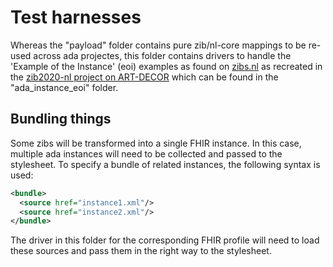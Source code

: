 # Test harnesses

Whereas the "payload" folder contains pure zib/nl-core mappings to be re-used across ada projectes, this folder contains drivers to handle the 'Example of the Instance' (eoi) examples as found on [zibs.nl](https://zibs.nl/wiki/HCIM_Release_2020(EN)) as recreated in the [zib2020-nl project on ART-DECOR](https://decor.nictiz.nl/art-decor/decor-project--zib2020bbr-) which can be found in the "ada_instance_eoi" folder.

## Bundling things

Some zibs will be transformed into a single FHIR instance. In this case, multiple ada instances will need to be collected and passed to the stylesheet. To specify a bundle of related instances, the following syntax is used:

```xml
<bundle>
  <source href="instance1.xml"/>
  <source href="instance2.xml"/>
</bundle>
```

The driver in this folder for the corresponding FHIR profile will need to load these sources and pass them in the right way to the stylesheet.